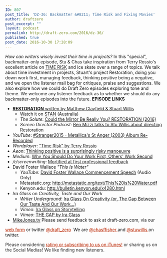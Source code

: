 ```yaml
---
ID: 807
post_title: 'DZ-36: Backmatter &#8211; Time Risk and Fixing Movies'
author: draftzero
post_excerpt: ""
layout: podcast
permalink: http://draft-zero.com/2016/dz-36/
published: true
post_date: 2016-10-30 17:28:09
---
```

*How can writers wisely invest their time in projects?* In this "special", backmatter-only episode, Stu & Chas take inspiration from Terry Rossio's excellent article on [TIME RISK][1] and ice skate over a range of topics. We talk about time investment in projects, Stuart's project Restoration, doing you down work first, managing feedback, thinking positive being a negative, and we open the listener mail bag for critiques, praise and suggestions. We also explore how we could do Draft Zero episodes exploring tone and theme. We welcome any listener feedback as to whether we should do any backmatter-only episodes into the future. **EPISODE LINKS** 
*   <a href="http://www.imdb.com/title/tt3842962/?ref_=nm_flmg_dr_1" target="_blank"><strong>RESTORATION</strong> written by Matthew Clayfield & Stuart Willis</a> 
    *   Watch it on <a href="http://stan.com.au/watch/restoration-2016" target="_blank">STAN</a> (Australia)
    *   *The Solute*: <a href="http://www.the-solute.com/could-the-mirror-be-really-you-restoration-2016/" target="_blank">Could the Mirror Be Really You? RESTORATION (2016)</a>
    *   *Screen Director Podcast:* <a href="http://www.screendirector.org/post/2016/stu-willis-restoration" target="_blank">Ben Mizzi talks to Stu Willis about directing Restoration</a>
*   *YouTube*: <a href="https://www.youtube.com/watch?v=lU-UI3_6HcM" target="_blank">#Stranger2015 - Metallica's St Anger (2003) Album Re-Recorded</a>
*   *Wordplayer*: <a href="http://www.wordplayer.com/columns/wp55.Time.Risk.html" target="_blank">"Time Risk" by Terry Rossio</a>
*   *Aeon*: <a href="https://aeon.co/essays/thinking-positive-is-a-surprisingly-risky-manoeuvre" target="_blank">Thinking positive is a surprisingly risky manoeuvre</a>
*   *Medium*: <a href="https://medium.com/tell-me-your-story-and-experience/why-you-should-do-your-work-first-others-work-second-9a3e36df93f3#.bn1mb9b01" target="_blank">Why You Should Do Your Work First, Others' Work Second</a>
*   */r/screenwriting*: <a href="https://www.reddit.com/r/Screenwriting/comments/4xlnje/discussion_mortified_at_first_professional/d6hdla9" target="_blank">Mortified at first professional feedback</a>
*   David Foster Wallace *"This Is Water"* 
    *   *YouTube*: <a href="https://www.youtube.com/watch?v=8CrOL-ydFMI" target="_blank">David Foster Wallace Commencement Speech</a> (Audio Only)
    *   Metastatic.org: <a href="http://metastatic.org/text/This%20is%20Water.pdf" target="_blank">http://metastatic.org/text/This%20is%20Water.pdf</a>
    *   Kenyon.edu: <a href="http://bulletin.kenyon.edu/x4280.html" target="_blank">http://bulletin.kenyon.edu/x4280.html</a>
*   *Ira Glass* on *Creativity, Taste and Our Work* 
    *   *Writer Underground*: <a href="http://writerunderground.com/2011/04/28/ira-glass-on-creativity-or-the-gap-between-our-taste-and-our-work/" target="_blank">Ira Glass On Creativity (or, The Gap Between Our Taste And Our Work…)</a>
    *   *Vimeo*: <a href="https://vimeo.com/24715531" target="_blank">Ira Glass on Storytelling</a>
    *   *Vimeo*: <a href="https://vimeo.com/85040589" target="_blank">THE GAP by Ira Glass</a>
*   [MikeJones.tv][2] Please send feedback to ask at draft-zero.com, via our 

<a style="font-weight: inherit; font-style: inherit; color: #ba2500;" href="http://draft-zero.com/feedback/" target="_blank">web form</a> or twitter <a style="font-weight: inherit; font-style: inherit; color: #ba2500;" href="https://twitter.com/draft_zero" target="_blank">@draft_zero</a>  We are <a style="font-weight: inherit; font-style: inherit; color: #ba2500;" href="http://www.twitter.com/chasffisher" target="_blank">@chasffisher </a>and <a style="font-weight: inherit; font-style: inherit; color: #ba2500;" href="http://www.twitter.com/stuwillis" target="_blank">@stuwillis </a>on twitter. <p style="color: #2d2d2d;">
  Please considering <a style="font-weight: inherit; font-style: inherit; color: #ba2500;" href="https://itunes.apple.com/au/podcast/draft-zero-screenwriting-podcast/id847126598?mt=2&ls=1">rating or subscribing to us on iTunes!</a> or sharing us on the Social Medias! We like finding new listeners.
</p>

 [1]: http://www.wordplayer.com/columns/wp55.Time.Risk.html
 [2]: http://www.mikejones.tv